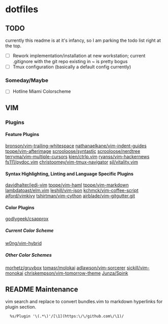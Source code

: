 # dotfiles

## TODO

currently this readme is at it's infancy, so I am parking the todo list right
at the top.

- [ ] Rework implementation/installation at new workstation; current .gitignore
with the git repo existing in ~ is pretty bogus
- [ ] Tmux configuration (basically a default config currently)

### Someday/Maybe

- [ ] Hotline Miami Colorscheme


## VIM

### Plugins



#### Feature Plugins

[bronson/vim-trailing-whitespace](https://github.com/bronson/vim-trailing-whitespace)
[nathanaelkane/vim-indent-guides](https://github.com/nathanaelkane/vim-indent-guides)
[tpope/vim-afterimage](https://github.com/tpope/vim-afterimage)
[scrooloose/syntastic](https://github.com/scrooloose/syntastic)
[scrooloose/nerdtree](https://github.com/scrooloose/nerdtree)
[terryma/vim-multiple-cursors](https://github.com/terryma/vim-multiple-cursors)
[kien/ctrlp.vim](https://github.com/kien/ctrlp.vim)
[ryanss/vim-hackernews](https://github.com/ryanss/vim-hackernews)
[fs111/pydoc.vim](https://github.com/fs111/pydoc.vim)
[christoomey/vim-tmux-navigator](https://github.com/christoomey/vim-tmux-navigator)
[sjl/vitality.vim](https://github.com/sjl/vitality.vim)

#### Syntax Highlighting, Linting and Language Specific Plugins

[davidhalter/jedi-vim](https://github.com/davidhalter/jedi-vim)
[tpope/vim-haml](https://github.com/tpope/vim-haml)
[tpope/vim-markdown](https://github.com/tpope/vim-markdown)
[lambdatoast/elm.vim](https://github.com/lambdatoast/elm.vim)
[leshill/vim-json](https://github.com/leshill/vim-json)
[kchmck/vim-coffee-script](https://github.com/kchmck/vim-coffee-script)
[ajford/vimkivy](https://github.com/ajford/vimkivy)
[tshirtman/vim-cython](https://github.com/tshirtman/vim-cython)
[airblade/vim-gitgutter.git](https://github.com/airblade/vim-gitgutter.git)

#### Color Plugins

[godlygeek/csapprox](https://github.com/godlygeek/csapprox)

##### Current Color Scheme

[w0ng/vim-hybrid](https://github.com/w0ng/vim-hybrid)

##### Other Color Schemes

[morhetz/gruvbox](https://github.com/morhetz/gruvbox)
[tomasr/molokai](https://github.com/tomasr/molokai)
[adlawson/vim-sorcerer](https://github.com/adlawson/vim-sorcerer)
[sickill/vim-monokai](https://github.com/sickill/vim-monokai)
[chriskempson/vim-tomorrow-theme](https://github.com/chriskempson/vim-tomorrow-theme)
[Junza/Spink](https://github.com/Junza/Spink)

## README Maintenance

vim search and replace to convert bundles.vim to markdown hyperlinks for plugin
section.

```
  %s/Plugin '\(.*\)'/[\1](https:\/\/github.com\/\1)/
```
